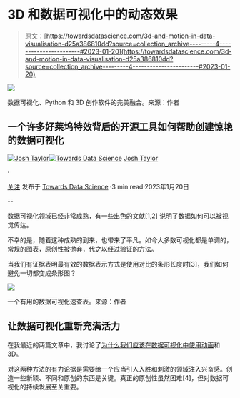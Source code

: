 # 3D 和数据可视化中的动态效果

> 原文：[https://towardsdatascience.com/3d-and-motion-in-data-visualisation-d25a386810dd?source=collection_archive---------4-----------------------#2023-01-20](https://towardsdatascience.com/3d-and-motion-in-data-visualisation-d25a386810dd?source=collection_archive---------4-----------------------#2023-01-20)

![](../Images/6db0891546a06ab70a9125be5acba83a.png)

数据可视化、Python 和 3D 创作软件的完美融合。来源：作者

## 一个许多好莱坞特效背后的开源工具如何帮助创建惊艳的数据可视化

[](https://medium.com/@thejoshtaylor?source=post_page-----d25a386810dd--------------------------------)[![Josh Taylor](../Images/e3c9cb25df3e0b870d28b5844cd3ddff.png)](https://medium.com/@thejoshtaylor?source=post_page-----d25a386810dd--------------------------------)[](https://towardsdatascience.com/?source=post_page-----d25a386810dd--------------------------------)[![Towards Data Science](../Images/a6ff2676ffcc0c7aad8aaf1d79379785.png)](https://towardsdatascience.com/?source=post_page-----d25a386810dd--------------------------------) [Josh Taylor](https://medium.com/@thejoshtaylor?source=post_page-----d25a386810dd--------------------------------)

·

[关注](https://medium.com/m/signin?actionUrl=https%3A%2F%2Fmedium.com%2F_%2Fsubscribe%2Fuser%2Fb5b5ec923fa3&operation=register&redirect=https%3A%2F%2Ftowardsdatascience.com%2F3d-and-motion-in-data-visualisation-d25a386810dd&user=Josh+Taylor&userId=b5b5ec923fa3&source=post_page-b5b5ec923fa3----d25a386810dd---------------------post_header-----------) 发布于 [Towards Data Science](https://towardsdatascience.com/?source=post_page-----d25a386810dd--------------------------------) ·3 min read·2023年1月20日[](https://medium.com/m/signin?actionUrl=https%3A%2F%2Fmedium.com%2F_%2Fvote%2Ftowards-data-science%2Fd25a386810dd&operation=register&redirect=https%3A%2F%2Ftowardsdatascience.com%2F3d-and-motion-in-data-visualisation-d25a386810dd&user=Josh+Taylor&userId=b5b5ec923fa3&source=-----d25a386810dd---------------------clap_footer-----------)

--

[](https://medium.com/m/signin?actionUrl=https%3A%2F%2Fmedium.com%2F_%2Fbookmark%2Fp%2Fd25a386810dd&operation=register&redirect=https%3A%2F%2Ftowardsdatascience.com%2F3d-and-motion-in-data-visualisation-d25a386810dd&source=-----d25a386810dd---------------------bookmark_footer-----------)

数据可视化领域已经非常成熟，有一些出色的文献[1,2] 说明了数据如何可以被视觉传达。

不幸的是，随着这种成熟的到来，也带来了平凡。如今大多数可视化都是单调的，常规的图表，原创性被抛弃，代之以经过验证的方法。

当我们有证据表明最有效的数据表示方式是使用对比的条形长度时[3]，我们如何避免一切都变成条形图？

![](../Images/3b808497c8c2caef44711a25877fceac.png)

一个有用的数据可视化速查表。来源：作者

## 让数据可视化重新充满活力

在我最近的两篇文章中，我讨论了[为什么我们应该在数据可视化中使用动画](/why-we-should-use-animation-in-data-vizualisation-6004fb400014)和[3D](https://medium.com/towards-data-science/when-to-use-3d-in-data-visualisation-f3739e320da7)。

对这两种方法的有力论据是需要给一个应当引人入胜和刺激的领域注入兴奋感。创造一些新颖、不同和原创的东西是关键。真正的原创性虽然困难[4]，但对数据可视化的持续发展至关重要。
